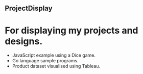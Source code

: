 ## ProjectDisplay

# For displaying my projects and designs.
- JavaScript example using a Dice game.
- Go language sample programs.
- Product dataset visualised using Tableau.

